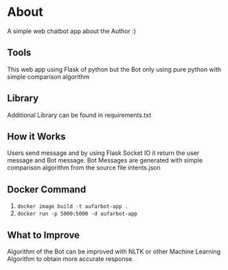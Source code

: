 # About
A simple web chatbot app about the Author :)

## Tools
This web app using Flask of python but the Bot only using pure python with simple comparison algorithm

## Library
Additional Library can be found in requirements.txt

## How it Works
Users send message and by using Flask Socket IO it return the user message and Bot message.
Bot Messages are generated with simple comparison algorithm from the source file intents.json

## Docker Command
1. `docker image build -t aufarbot-app .`
2. `docker run -p 5000:5000 -d aufarbot-app`

## What to Improve
Algorithm of the Bot can be improved with NLTK or other Machine Learning Algorithm to obtain more accurate response.


